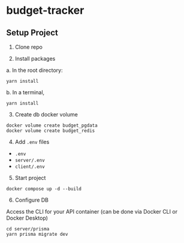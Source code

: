 # budget-tracker

## Setup Project 

1. Clone repo

2. Install packages

a. In the root directory:
```shell
yarn install
```

b. In a terminal,
```
yarn install
```

3. Create db docker volume
```
docker volume create budget_pgdata
docker volume create budget_redis
```

4. Add `.env` files
- `.env`
- `server/.env`
- `client/.env`

5. Start project 
```
docker compose up -d --build
```

6. Configure DB

Access the CLI for your API container (can be done via Docker CLI or Docker Desktop)

```
cd server/prisma
yarn prisma migrate dev
```



